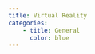 ```yaml
---
title: Virtual Reality 
categories:
    - title: General
      color: blue
---
```

<!-- 
     - title: Tutorials
       color: green
     - title: Documentation
       color: red -->